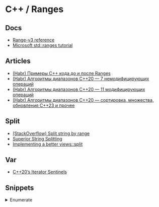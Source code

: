 # C++ / Ranges

## Docs
* [Range-v3 reference](https://ericniebler.github.io/range-v3/)
* [Microsoft std::ranges tutorial](https://learn.microsoft.com/en-us/cpp/standard-library/ranges)

## Articles
* [(Habr) Примеры C++ кода до и после Ranges](https://habr.com/ru/companies/otus/articles/456452/)
* [(Habr) Алгоритмы диапазонов C++20 — 7 немодифицирующих операций](https://habr.com/ru/companies/skillfactory/articles/706458/)
* [(Habr) Алгоритмы диапазонов C++20 — 11 модифицирующих операций](https://habr.com/ru/companies/skillfactory/articles/707948/)
* [(Habr) Алгоритмы диапазонов C++20 — сортировка, множества, обновления C++23 и прочее](https://habr.com/ru/companies/skillfactory/articles/707946/)

## Split
* [(StackOverflow) Split string by range](https://stackoverflow.com/questions/48402558/how-to-split-a-stdstring-into-a-range-v3-of-stdstring-views)
* [Superior String Splitting](https://www.open-std.org/jtc1/sc22/wg21/docs/papers/2021/p2210r2.html)
* [Implementing a better views::split](https://brevzin.github.io/c++/2020/07/06/split-view/)

## Var
* [C++20’s Iterator Sentinels](https://www.foonathan.net/2020/03/iterator-sentinel/)

## Snippets
<details>
<summary>Enumerate</summary>

```cpp
#include <iostream>
#include <vector>
 
#include <range/v3/view/enumerate.hpp>

int main()
{
    std::vector<std::string> items{"A", "B", "C"};

    for (const auto [index, value] : ranges::views::enumerate(items))
    {
        std::cout << index << ": " << value << std::endl;
    }
}
```
</details>
